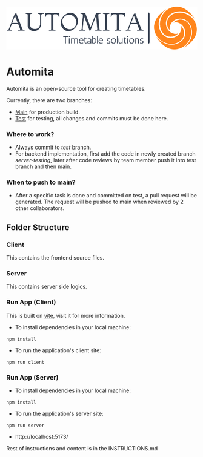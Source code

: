 ![Logo](./client/src/assets/png/logo-no-background.png)

# Automita

Automita is an open-source tool for creating timetables.

Currently, there are two branches:

- [Main](https://github.com/tombstone-10/Autmoita) for production build.
- [Test](https://github.com/tombstone-10/Autmoita/tree/Test) for testing, all changes and commits must be done here.

### Where to work?

- Always commit to _test_ branch.
- For backend implementation, first add the code in newly created branch _server-testing_, later after code reviews by team member push it into test branch and then main.

### When to push to main?

- After a specific task is done and committed on test, a pull request will be generated. The request will be pushed to main when reviewed by 2 other collaborators.

## Folder Structure

### Client

This contains the frontend source files.

### Server

This contains server side logics.

### Run App (Client)

This is built on [vite](https://vitejs.dev/guide/), visit it for more information.

- To install dependencies in your local machine:

```
npm install
```

- To run the application's client site:

```
npm run client
```

### Run App (Server)

- To install dependencies in your local machine:

```
npm install
```

- To run the application's server site:

```
npm run server
```

- http://localhost:5173/

Rest of instructions and content is in the INSTRUCTIONS.md

